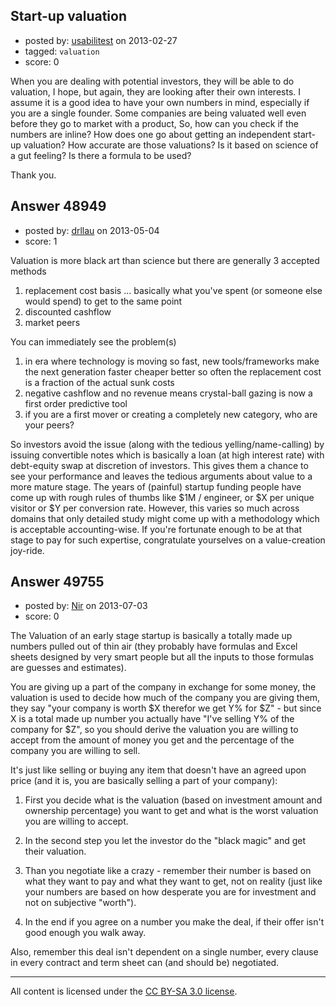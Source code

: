 ## Start-up valuation

- posted by: [usabilitest](https://stackexchange.com/users/-1/3024-usabilitest) on 2013-02-27
- tagged: `valuation`
- score: 0

When you are dealing with potential investors, they will be able to do valuation, I hope, but again, they are looking after their own interests. I assume it is a good idea to have your own numbers in mind, especially if you are a single founder. Some companies are being valuated well even before they go to market with a product, So, how can you check if the numbers are inline? How does one go about getting an independent start-up valuation? How accurate are those valuations? Is it based on science of a gut feeling? Is there a formula to be used?

Thank you.


## Answer 48949

- posted by: [drllau](https://stackexchange.com/users/-1/26055-drllau) on 2013-05-04
- score: 1

Valuation is more black art than science but there are generally 3 accepted methods

 1. replacement cost basis ... basically what you've spent (or someone else would spend) to get to the same point
 2. discounted cashflow
 3. market peers

You can immediately see the problem(s)

 1. in era where technology is moving so fast, new tools/frameworks make the next generation faster cheaper better so often the replacement cost is a fraction of the actual sunk costs
 2. negative cashflow and no revenue means crystal-ball gazing is now a first order predictive tool
 3. if you are a first mover or creating a completely new category, who are your peers?

So investors avoid the issue (along with the tedious yelling/name-calling) by issuing convertible notes which is basically a loan (at high interest rate) with debt-equity swap at discretion of investors. This gives them a chance to see your performance and leaves the tedious arguments about value to a more mature stage. The years of (painful) startup funding people have come up with rough rules of thumbs like $1M / engineer, or $X per unique visitor or $Y per conversion rate. However, this varies so much across domains that only detailed study might come up with a methodology which is acceptable accounting-wise. If you're fortunate enough to be at that stage to pay for such expertise, congratulate yourselves on a value-creation joy-ride.



## Answer 49755

- posted by: [Nir](https://stackexchange.com/users/-1/4237-nir) on 2013-07-03
- score: 0

The Valuation of an early stage startup is basically a totally made up numbers pulled out of thin air (they probably have formulas and Excel sheets designed by very smart people but all the inputs to those formulas are guesses and estimates).

You are giving up a part of the company in exchange for some money, the valuation is used to decide how much of the company you are giving them, they say "your company is worth $X therefor we get Y% for $Z" - but since X is a total made up number you actually have "I've selling Y% of the company for $Z", so you should derive the valuation you are willing to accept from the amount of money you get and the percentage of the company you are willing to sell.

It's just like selling or buying any item that doesn't have an agreed upon price (and it is, you are basically selling a part of your company):

1. First you decide what is the valuation (based on investment amount and ownership percentage) you want to get and what is the worst valuation you are willing to accept.

2. In the second step you let the investor do the "black magic" and get their valuation.

3. Than you negotiate like a crazy - remember their number is based on what they want to pay and what they want to get, not on reality (just like your numbers are based on how desperate you are for investment and not on subjective "worth").

4. In the end if you agree on a number you make the deal, if their offer isn't good enough you walk away.

Also, remember this deal isn't dependent on a single number, every clause in every contract and term sheet can (and should be) negotiated.



---

All content is licensed under the [CC BY-SA 3.0 license](https://creativecommons.org/licenses/by-sa/3.0/).
